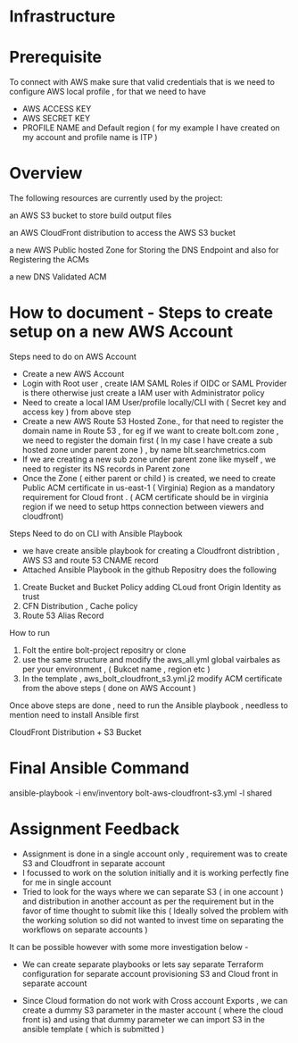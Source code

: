 # Infrastructure

# Prerequisite
To connect with AWS make sure that valid credentials that is we need to configure AWS local profile , for that we need to have
- AWS ACCESS KEY
- AWS SECRET KEY
- PROFILE NAME and Default region ( for my example I have created on my account and profile name is ITP )


# Overview
The following resources are currently used by the project:

an AWS S3 bucket to store build output files

an AWS CloudFront distribution to access the AWS S3 bucket

a new AWS Public hosted Zone for Storing the DNS Endpoint and also for Registering the ACMs

a new DNS Validated ACM

# How to document - Steps to create setup on a new AWS Account 

Steps need to do on AWS Account 

- Create a new AWS Account 
- Login with Root user , create IAM SAML Roles  if OIDC or SAML Provider is there otherwise just create a IAM user with Administrator policy
- Need to create a local IAM User/profile locally/CLI with ( Secret key and access key ) from above step
- Create a new AWS Route 53 Hosted Zone., for that need to register the domain name in Route 53 , for eg if we want to create bolt.com zone , we need to register the domain first ( In my case I have create a sub hosted zone under parent zone ) , by name blt.searchmetrics.com 
- If we are creating a new sub zone under parent zone like myself , we need to register its NS records in Parent zone 
- Once the Zone ( either parent or child ) is created, we need to create Public ACM certificate in us-east-1 ( Virginia) Region as a mandatory requirement for Cloud front . ( ACM certificate should be in virginia region if we need to setup https connection between viewers and cloudfront)

Steps Need to do on CLI with Ansible Playbook 

- we have create ansible playbook for creating a Cloudfront distribtion , AWS S3 and route 53 CNAME record 
- Attached Ansible Playbook in the github Repositry does the following 

1) Create Bucket and Bucket Policy adding CLoud front Origin Identity as trust
2) CFN Distribution , Cache policy 
3) Route 53 Alias Record 

How to run 

1) Folt the entire bolt-project repositry or clone 
2) use the same structure and modify the aws_all.yml global vairbales as per your environment , ( Bukcet name , region etc ) 
3) In the template , aws_bolt_cloudfront_s3.yml.j2 modify ACM certificate from the above steps ( done on AWS Account )

Once above steps are done , need to run the Ansible playbook , needless to mention need to install Ansible first 

CloudFront Distribution + S3 Bucket
# Final Ansible Command

ansible-playbook -i env/inventory bolt-aws-cloudfront-s3.yml -l shared

# Assignment Feedback

- Assignment is done in a single account only , requirement was to create S3 and Cloudfront in separate account 
- I focussed to work on the solution initially and it is working perfectly fine for me in single account 
- Tried to look for the ways where we can separate S3 ( in one account ) and distribution in another account as per the requirement but in the favor of time thought to submit like this ( Ideally solved the problem with the working solution so did not wanted to invest time on separating the workflows on separate accounts )

It can be possible however with some more investigation below -
- We can create separate playbooks or lets say separate Terraform configuration for separate account provisioning S3 and Cloud front in separate account
 
- Since Cloud formation do not work with Cross account Exports , we can create a dummy S3 parameter in the master account ( where the cloud front is) and using that dummy parameter we can import S3 in the ansible template ( which is submitted ) 



